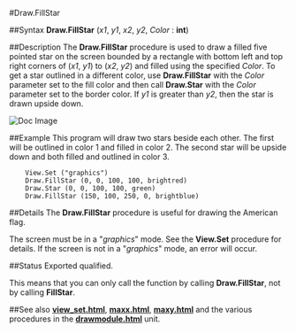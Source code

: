 
#Draw.FillStar

##Syntax
**Draw.FillStar** (_x1_, _y1_, _x2_, _y2_, _Color_ : **int**)


##Description
The **Draw.FillStar** procedure is used to draw a filled five pointed star on the screen bounded by a rectangle with bottom left and top right corners of (_x1_, _y1_) to (_x2_, _y2_) and filled using the specified _Color_. To get a star outlined in a different color, use **Draw.FillStar** with the _Color_ parameter set to the fill color and then call **Draw.Star** with the _Color_ parameter set to the border color. If _y1_ is greater than _y2_, then the star is drawn upside down.



![Doc Image](draw_fillstar01.gif)


##Example
This program will draw two stars beside each other. The first will be outlined in color 1 and filled in color 2. The second star will be upside down and both filled and outlined in color 3.

        View.Set ("graphics")
        Draw.FillStar (0, 0, 100, 100, brightred)
        Draw.Star (0, 0, 100, 100, green)
        Draw.FillStar (150, 100, 250, 0, brightblue)
##Details
The **Draw.FillStar** procedure is useful for drawing the American flag.

The screen must be in a "_graphics_" mode. See the **View.Set** procedure for details. If the screen is not in a "_graphics_" mode, an error will occur.


##Status
Exported qualified.

This means that you can only call the function by calling **Draw.FillStar**, not by calling **FillStar**.


##See also
**[view_set.html](View.Set)**, **[maxx.html](maxx)**, **[maxy.html](maxy)** and the various procedures in the **[drawmodule.html](Draw)** unit.

